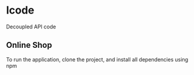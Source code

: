 # Icode
Decoupled API code

## Online Shop
To run the application, clone the project, and install all dependencies using npm
